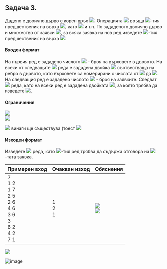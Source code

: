 ## Задача 3.

Дадено е двоично дърво с корен връх <img src="https://latex.codecogs.com/svg.latex?\Large&space;1">. Операцията <img src="https://latex.codecogs.com/svg.latex?\Large&space;pred(i,k)"> връща <img src="https://latex.codecogs.com/svg.latex?\Large&space;k">-тия предшественик на върха <img src="https://latex.codecogs.com/svg.latex?\Large&space;i">, като <img src="https://latex.codecogs.com/svg.latex?\Large&space;pred(i,0)=i,{\;}pred(i,1)=parent(i),{\;}pred(i,2)=parent(parent(i))"> и т.н. По зададеното двоично дърво и множество от заявки <img src="https://latex.codecogs.com/svg.latex?\Large&space;pred(i,k)">, за всяка заявка на нов ред изведете <img src="https://latex.codecogs.com/svg.latex?\Large&space;k">-тия предшественик на върха <img src="https://latex.codecogs.com/svg.latex?\Large&space;i">.

#### Входен формат

На първия ред е зададено числото <img src="https://latex.codecogs.com/svg.latex?\Large&space;N"> - броя на върховете в дървото. На всеки от следващите <img src="https://latex.codecogs.com/svg.latex?\Large&space;N-1"> реда е зададена двойка <img src="https://latex.codecogs.com/svg.latex?\Large&space;x_j,y_j"> съотвестваща на ребро в дървото, като върховете са номерирани с числата от <img src="https://latex.codecogs.com/svg.latex?\Large&space;1"> до <img src="https://latex.codecogs.com/svg.latex?\Large&space;N">. На следващия ред е зададено числото <img src="https://latex.codecogs.com/svg.latex?\Large&space;Q"> - броя на заявките. Следват <img src="https://latex.codecogs.com/svg.latex?\Large&space;Q"> реда, като на всеки ред е зададена двойката <img src="https://latex.codecogs.com/svg.latex?\Large&space;i{\;}k">, за която трябва да изведете <img src="https://latex.codecogs.com/svg.latex?\Large&space;pred(i,k)">.

#### Ограничения

<img src="https://latex.codecogs.com/svg.latex?\Large&space;1\le{N}\le{500000}"><br>
<img src="https://latex.codecogs.com/svg.latex?\Large&space;1\le{Q}\le{500000}"><br>

<img src="https://latex.codecogs.com/svg.latex?\Large&space;pred(i,k)"> винаги ще съществува (тоест <img src="https://latex.codecogs.com/svg.latex?\Large&space;k\le{depth(i)}">

#### Изходен формат

Изведете <img src="https://latex.codecogs.com/svg.latex?\Large&space;Q"> реда, като <img src="https://latex.codecogs.com/svg.latex?\Large&space;i">-тия ред трябва да съдържа отговора на <img src="https://latex.codecogs.com/svg.latex?\Large&space;i">-тата заявка.

Примерен вход|Очакван изход|Обяснения
-|-|-
7<br>1 2<br>1 7<br>2 5<br>2 6<br>4 6<br>3 6<br>3<br>6 2<br>4 2<br>7 1|1<br>2<br>1|<img src="https://latex.codecogs.com/svg.latex?\Large&space;pred(6,2)=parent(parent(6))=parent(2)=1"><br><img src="https://latex.codecogs.com/svg.latex?\Large&space;pred(4,2)=parent(parent(4))=parent(6)=2"><br>
<img src="https://latex.codecogs.com/svg.latex?\Large&space;pred(7,1)=parent(7)=1">

![image](assets/1542735573-c76d881c19-tree.png)






